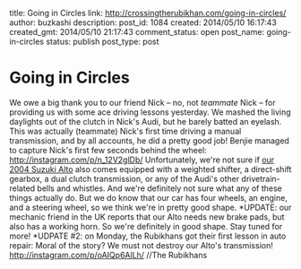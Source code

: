title: Going in Circles
link: http://crossingtherubikhan.com/going-in-circles/
author: buzkashi
description: 
post_id: 1084
created: 2014/05/10 16:17:43
created_gmt: 2014/05/10 21:17:43
comment_status: open
post_name: going-in-circles
status: publish
post_type: post

# Going in Circles

We owe a big thank you to our friend Nick – no, not _teammate_ Nick – for providing us with some ace driving lessons yesterday. We mashed the living daylights out of the clutch in Nick's Audi, but he barely batted an eyelash. This was actually (teammate) Nick's first time driving a manual transmission, and by all accounts, he did a pretty good job! Benjie managed to capture Nick's first few seconds behind the wheel: http://instagram.com/p/n_12V2glDb/ Unfortunately, we're not sure if [our 2004 Suzuki Alto](/we-bought-a-car/) also comes equipped with a weighted shifter, a direct-shift gearbox, a dual clutch transmission, or any of the Audi's other drivetrain-related bells and whistles. And we're definitely not sure what any of these things actually do. But we do know that our car has four wheels, an engine, and a steering wheel, so we think we're in pretty good shape. *UPDATE: our mechanic friend in the UK reports that our Alto needs new brake pads, but also has a working horn. So we're definitely in good shape. Stay tuned for more! *UDPATE #2: on Monday, the Rubikhans got their first lesson in auto repair: Moral of the story? We must not destroy our Alto's transmission! http://instagram.com/p/oAIQp6AlLh/ //The Rubikhans